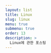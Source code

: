 ```yaml
---
layout: list
title: Linux 
slug: linux
menu: true
submenu: true
order: 13
description: >
  Linux에 관한 포스팅
---
```

